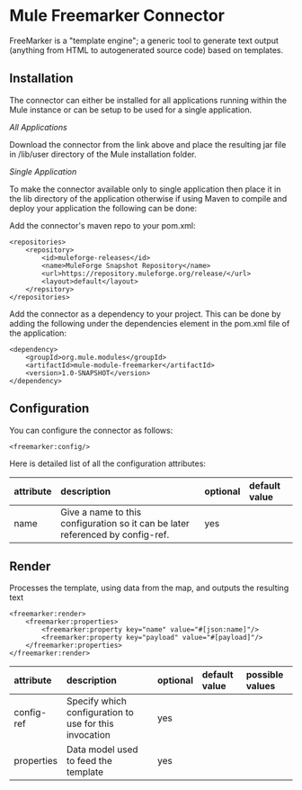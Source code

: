 Mule Freemarker Connector
=========================

FreeMarker is a "template engine"; a generic tool to generate text output (anything from HTML to autogenerated source code) based on templates.

Installation
------------

The connector can either be installed for all applications running within the Mule instance or can be setup to be used
for a single application.

*All Applications*

Download the connector from the link above and place the resulting jar file in
/lib/user directory of the Mule installation folder.

*Single Application*

To make the connector available only to single application then place it in the
lib directory of the application otherwise if using Maven to compile and deploy
your application the following can be done:

Add the connector's maven repo to your pom.xml:

    <repositories>
        <repository>
            <id>muleforge-releases</id>
            <name>MuleForge Snapshot Repository</name>
            <url>https://repository.muleforge.org/release/</url>
            <layout>default</layout>
        </repsitory>
    </repositories>

Add the connector as a dependency to your project. This can be done by adding
the following under the dependencies element in the pom.xml file of the
application:

    <dependency>
        <groupId>org.mule.modules</groupId>
        <artifactId>mule-module-freemarker</artifactId>
        <version>1.0-SNAPSHOT</version>
    </dependency>

Configuration
-------------

You can configure the connector as follows:

    <freemarker:config/>

Here is detailed list of all the configuration attributes:

| attribute | description | optional | default value |
|:-----------|:-----------|:---------|:--------------|
|name|Give a name to this configuration so it can be later referenced by config-ref.|yes||


Render
------

Processes the template, using data from the map, and outputs
the resulting text



    
    <freemarker:render>
        <freemarker:properties>
            <freemarker:property key="name" value="#[json:name]"/>
            <freemarker:property key="payload" value="#[payload]"/>
        </freemarker:properties>
    </freemarker:render>
    

| attribute | description | optional | default value | possible values |
|:-----------|:-----------|:---------|:--------------|:----------------|
|config-ref|Specify which configuration to use for this invocation|yes||
|properties| Data model used to feed the template|yes||













